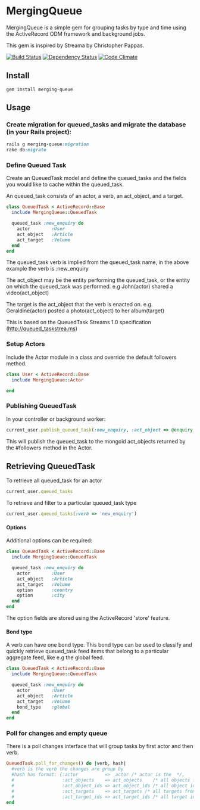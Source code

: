 # MergingQueue

MergingQueue is a simple gem for grouping tasks by type and time using the ActiveRecord ODM framework and
background jobs.

This gem is inspired by Streama by Christopher Pappas.

[![Build Status](https://secure.travis-ci.org/digitalplaywright/merging-queue.png)](http://travis-ci.org/digitalplaywright/merging-queue) [![Dependency Status](https://gemnasium.com/digitalplaywright/merging-queue.png)](https://gemnasium.com/digitalplaywright/merging-queue) [![Code Climate](https://codeclimate.com/github/digitalplaywright/merging-queue.png)](https://codeclimate.com/github/digitalplaywright/merging-queue)


## Install

    gem install merging-queue

## Usage

### Create migration for queued_tasks and migrate the database (in your Rails project):

```ruby
rails g merging-queue:migration
rake db:migrate
```

### Define Queued Task

Create an QueuedTask model and define the queued_tasks and the fields you would like to cache within the queued_task.

An queued_task consists of an actor, a verb, an act_object, and a target.

``` ruby
class QueuedTask < ActiveRecord::Base
  include MergingQueue::QueuedTask

  queued_task :new_enquiry do
    actor        :User
    act_object   :Article
    act_target   :Volume
  end
end
```

The queued_task verb is implied from the queued_task name, in the above example the verb is :new_enquiry

The act_object may be the entity performing the queued_task, or the entity on which the queued_task was performed.
e.g John(actor) shared a video(act_object)

The target is the act_object that the verb is enacted on.
e.g. Geraldine(actor) posted a photo(act_object) to her album(target)

This is based on the QueuedTask Streams 1.0 specification (http://queued_taskstrea.ms)

### Setup Actors

Include the Actor module in a class and override the default followers method.

``` ruby
class User < ActiveRecord::Base
  include MergingQueue::Actor

end
```



### Publishing QueuedTask

In your controller or background worker:

``` ruby
current_user.publish_queued_task(:new_enquiry, :act_object => @enquiry, :target => @listing)
```
  
This will publish the queued_task to the mongoid act_objects returned by the #followers method in the Actor.


## Retrieving QueuedTask

To retrieve all queued_task for an actor

``` ruby
current_user.queued_tasks
```
  
To retrieve and filter to a particular queued_task type

``` ruby
current_user.queued_tasks(:verb => 'new_enquiry')
```

#### Options

Additional options can be required:

``` ruby
class QueuedTask < ActiveRecord::Base
  include MergingQueue::QueuedTask

  queued_task :new_enquiry do
    actor        :User
    act_object   :Article
    act_target   :Volume
    option       :country
    option       :city
  end
end
```

The option fields are stored using the ActiveRecord 'store' feature.


#### Bond type

A verb can have one bond type. This bond type can be used to classify and quickly retrieve
queued_task feed items that belong to a particular aggregate feed, like e.g the global feed.

``` ruby
class QueuedTask < ActiveRecord::Base
  include MergingQueue::QueuedTask

  queued_task :new_enquiry do
    actor        :User
    act_object   :Article
    act_target   :Volume
    bond_type    :global
  end
end
```

### Poll for changes and empty queue

There is a poll changes interface that will group tasks by first actor and then verb. 

```ruby
QueuedTask.poll_for_changes() do |verb, hash|
  #verb is the verb the changes are group by
  #hash has format: {:actor          => _actor /* actor is the  */, 
  #                  :act_objects    => act_objects    /* all objects from matching tasks */, 
  #                  :act_object_ids => act_object_ids /* all object ids from matching tasks */,
  #                  :act_targets    => act_targets /* all targets from  matching tasks */ , 
  #                  :act_target_ids => act_target_ids /* all target ids from matching tasks}
end
```




